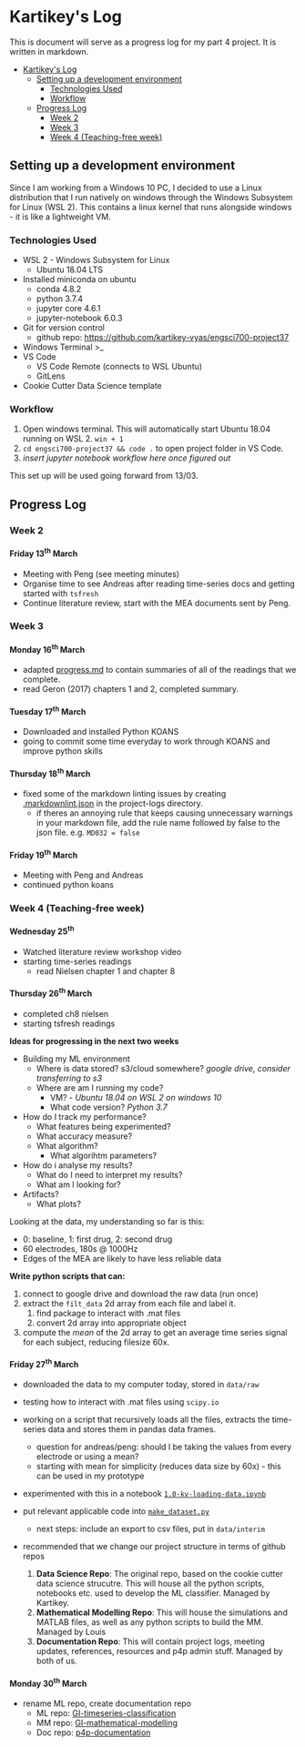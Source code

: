 # Kartikey's Log

This is document will serve as a progress log for my part 4 project. It is written in markdown.

- [Kartikey's Log](#kartikeys-log)
  - [Setting up a development environment](#setting-up-a-development-environment)
    - [Technologies Used](#technologies-used)
    - [Workflow](#workflow)
  - [Progress Log](#progress-log)
    - [Week 2](#week-2)
    - [Week 3](#week-3)
    - [Week 4 (Teaching-free week)](#week-4-teaching-free-week)

## Setting up a development environment

Since I am working from a Windows 10 PC, I decided to use a Linux distribution that I run natively on windows through the Windows Subsystem for Linux (WSL 2). This contains a linux kernel that runs alongside windows - it is like a lightweight VM.

### Technologies Used

- WSL 2 - Windows Subsystem for Linux
  - Ubuntu 18.04 LTS
- Installed miniconda on ubuntu
  - conda 4.8.2
  - python 3.7.4
  - jupyter core 4.6.1
  - jupyter-notebook 6.0.3
- Git for version control
  - github repo: <https://github.com/kartikey-vyas/engsci700-project37>
- Windows Terminal >_
- VS Code
  - VS Code Remote (connects to WSL Ubuntu)
  - GitLens
- Cookie Cutter Data Science template

### Workflow

1. Open windows terminal. This will automatically start Ubuntu 18.04 running on WSL 2. `win + 1`
2. `cd engsci700-project37 && code .` to open project folder in VS Code.
3. *insert jupyter notebook workflow here once figured out*

This set up will be used going forward from 13/03.

## Progress Log

### Week 2

#### Friday 13<sup>th</sup> March <!-- omit in toc -->

- Meeting with Peng (see meeting minutes)
- Organise time to see Andreas after reading time-series docs and getting started with `tsfresh`
- Continue literature review, start with the MEA documents sent by Peng.

### Week 3

#### Monday 16<sup>th</sup> March <!-- omit in toc -->

- adapted [progress.md](progress.md) to contain summaries of all of the readings that we complete.
- read Geron (2017) chapters 1 and 2, completed summary.

#### Tuesday 17<sup>th</sup> March <!-- omit in toc -->

- Downloaded and installed Python KOANS
- going to commit some time everyday to work through KOANS and improve python skills

#### Thursday 18<sup>th</sup> March <!-- omit in toc -->

- fixed some of the markdown linting issues by creating [.markdownlint.json](.markdownlint.json) in the project-logs directory.
  - if theres an annoying rule that keeps causing unnecessary warnings in your markdown file, add the rule name followed by false to the json file. e.g. `MD032 = false`

#### Friday 19<sup>th</sup> March <!-- omit in toc -->

- Meeting with Peng and Andreas
- continued python koans

### Week 4 (Teaching-free week)

#### Wednesday 25<sup>th</sup> <!-- omit in toc -->

- Watched literature review workshop video
- starting time-series readings
  - read Nielsen chapter 1 and chapter 8

#### Thursday 26<sup>th</sup> March <!-- omit in toc -->

- completed ch8 nielsen
- starting tsfresh readings

**Ideas for progressing in the next two weeks**
- Building my ML environment
  - Where is data stored? s3/cloud somewhere? *google drive, consider transferring to s3*
  - Where are am I running my code?
    - VM? - *Ubuntu 18.04 on WSL 2 on windows 10*
    - What code version? *Python 3.7*
- How do I track my performance?
  - What features being experimented?
  - What accuracy measure?
  - What algorithm?
    - What algorihtm parameters?
- How do i analyse my results?
  - What do I need to interpret my results?
  - What am I looking for?
- Artifacts?
  - What plots?

Looking at the data, my understanding so far is this:
- 0: baseline, 1: first drug, 2: second drug
- 60 electrodes, 180s @ 1000Hz
- Edges of the MEA are likely to have less reliable data

**Write python scripts that can:**
1. connect to google drive and download the raw data (run once)
2. extract the `filt_data` 2d array from each file and label it.
   1. find package to interact with .mat files
   2. convert 2d array into appropriate object
3. compute the *mean* of the 2d array to get an average time series signal for each subject, reducing filesize 60x.

#### Friday 27<sup>th</sup> March <!-- omit in toc -->

- downloaded the data to my computer today, stored in `data/raw`
- testing how to interact with .mat files using `scipy.io`
- working on a script that recursively loads all the files, extracts the time-series data and stores them in pandas data frames.
  - question for andreas/peng: should I be taking the values from every electrode or using a mean?
  - starting with mean for simplicity (reduces data size by 60x) - this can be used in my prototype

- experimented with this in a notebook [`1.0-kv-loading-data.ipynb`](../1.0-kv-loading-data.ipynb)
- put relevant applicable code into [`make_dataset.py`](../src/data/make_dataset.py)
  - next steps: include an export to csv files, put in `data/interim`
- recommended that we change our project structure in terms of github repos
  1. **Data Science Repo**: The original repo, based on the cookie cutter data science strucutre. This will house all the python scripts, notebooks etc. used to develop the ML classifier. Managed by Kartikey.
  2. **Mathematical Modelling Repo**: This will house the simulations and MATLAB files, as well as any python scripts to build the MM. Managed by Louis
  3. **Documentation Repo**: This will contain project logs, meeting updates, references, resources and p4p admin stuff. Managed by both of us.

#### Monday 30<sup>th</sup> March <!-- omit in toc -->

- rename ML repo, create documentation repo
  - ML repo: [GI-timeseries-classification](https://github.com/kartikey-vyas/GI-timeseries-classification)
  - MM repo: [GI-mathematical-modelling](https://github.com/louis-cf-lin/GI-mathematical-modelling)
  - Doc repo: [p4p-documentation](https://github.com/kartikey-vyas/p4p-documentation)